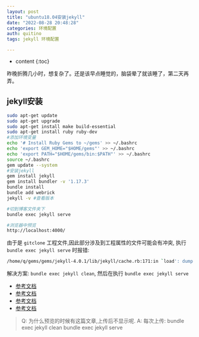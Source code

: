 ```yaml
---
layout: post
title: "ubuntu18.04安装jekyll"
date: "2022-08-28 20:48:28"
categories: 环境配置
auth: quitino
tags: jekyll 环境配置

---
```

* content
{:toc}

昨晚折腾几小时，想复杂了。还是该早点睡觉的，脑袋晕了就该睡了，第二天再弄。




## jekyll安装



```bash
sudo apt-get update
sudo apt-get upgrade
sudo apt-get install make build-essential
sudo apt-get install ruby ruby-dev
#添加环境变量
echo '# Install Ruby Gems to ~/gems' >> ~/.bashrc
echo 'export GEM_HOME="$HOME/gems"' >> ~/.bashrc
echo 'export PATH="$HOME/gems/bin:$PATH"' >> ~/.bashrc
source ~/.bashrc
gem update --system 
#安装jekyll
gem install jekyll
gem install bundler -v '1.17.3'
bundle install
bundle add webrick
jekyll -v #查看版本

#切到博客文件夹下
bundle exec jekyll serve

#浏览器中预览
http://localhost:4000/
```

由于是 `gitclone` 工程文件,因此部分涉及到工程属性的文件可能会有冲突, 执行 `bundle exec jekyll serve` 时报错:

```bash
/home/q/gems/gems/jekyll-4.0.1/lib/jekyll/cache.rb:171:in `load': dump format error for symbol(0x45) (ArgumentError)
```

解决方案: `bundle exec jekyll clean`, 然后在执行  `bundle exec jekyll serve` 



- [参考文档](https://ywnz.com/linuxyffq/4335.html)
- [参考文档](https://matters.news/@kaixdev/37388-ubuntu-18-04-%E5%AE%89%E8%A3%9D-jekyll-bafyreiakfcusg4cg2ljgmylawk4tdcuhpbczs72xugg77p2pvwy3nqlica)
- [参考文档](https://juejin.cn/post/6844903890601639944)
- [参考文档](https://juejin.cn/post/7023735670640214023)



>Q: 为什么预览的时候有这篇文章,上传后不显示呢.
>A: 每次上传:
>   bundle exec jekyll clean
>   bundle exec jekyll serve
